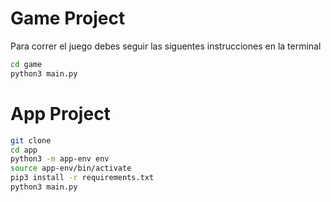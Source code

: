# Game Project

Para correr el juego debes seguir las siguentes instrucciones en la terminal

```sh
cd game
python3 main.py
```

# App Project

```sh
git clone
cd app
python3 -m app-env env
source app-env/bin/activate
pip3 install -r requirements.txt
python3 main.py
```
